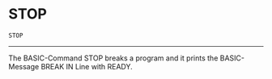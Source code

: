 # STOP

```
STOP
```

---

The BASIC-Command STOP breaks a program and it prints the BASIC-Message BREAK IN Line with READY.
